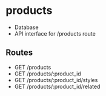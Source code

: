 # products
- Database
- API interface for /products route

## Routes
- GET /products
- GET /products/:product_id
- GET /products/:product_id/styles
- GET /products/:product_id/related